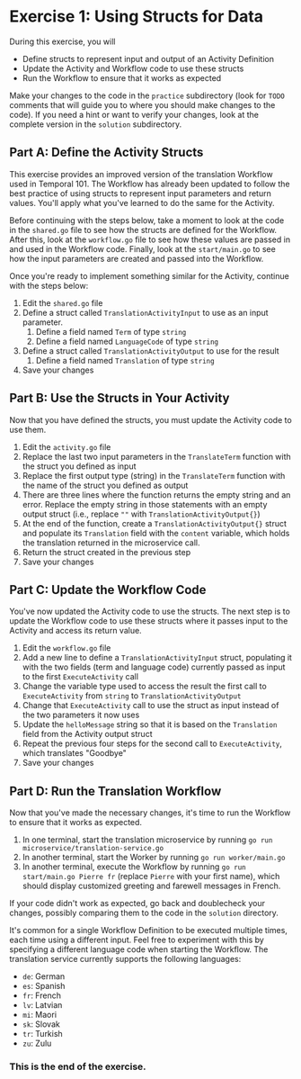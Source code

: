 # Exercise 1: Using Structs for Data
During this exercise, you will

* Define structs to represent input and output of an Activity Definition
* Update the Activity and Workflow code to use these structs
* Run the Workflow to ensure that it works as expected

Make your changes to the code in the `practice` subdirectory (look for `TODO` comments that will guide you to where you should make changes to the code). If you need a hint or want to verify your changes, look at the complete version in the `solution` subdirectory.

## Part A: Define the Activity Structs
This exercise provides an improved version of the translation Workflow used in Temporal 101. The Workflow has already been updated to follow the best practice of using structs to represent input parameters and return values. You'll apply what you've learned to do the same for the Activity.

Before continuing with the steps below, take a moment to look at the code in the `shared.go` file to see how the structs are defined for the Workflow. After this, look at the `workflow.go` file to see how these values are passed in and used in the Workflow code. Finally, look at the `start/main.go` to see how the input parameters are created and passed into the Workflow.

Once you're ready to implement something similar for the Activity, continue with the steps below:

1. Edit the `shared.go` file
2. Define a struct called `TranslationActivityInput` to use as an input parameter. 
   1. Define a field named `Term` of type `string`
   2. Define a field named `LanguageCode` of type `string`
3. Define a struct called `TranslationActivityOutput` to use for the result
   1. Define a field named `Translation` of type `string`
4. Save your changes


## Part B: Use the Structs in Your Activity
Now that you have defined the structs, you must update the Activity code to use them.

1. Edit the `activity.go` file
2. Replace the last two input parameters in the `TranslateTerm` function with the struct you defined as input
3. Replace the first output type (string) in the `TranslateTerm` function with the name of the struct you defined as output
4. There are three lines where the function returns the empty string and an error. Replace the empty string in those statements with an empty output struct (i.e., replace `""` with `TranslationActivityOutput{}`) 
5. At the end of the function, create a `TranslationActivityOutput{}` struct and populate its `Translation` field with the `content` variable, which holds the translation returned in the microservice call. 
6. Return the struct created in the previous step
7. Save your changes


## Part C: Update the Workflow Code
You've now updated the Activity code to use the structs. The next step is to update the Workflow code to use these structs where it passes input to the Activity and access its return value.

1. Edit the `workflow.go` file
2. Add a new line to define a `TranslationActivityInput` struct, populating it with the two fields (term and language code) currently passed as input to the first `ExecuteActivity` call
3. Change the variable type used to access the result the first call to `ExecuteActivity` from `string` to `TranslationActivityOutput`
4. Change that `ExecuteActivity` call to use the struct as input instead of the two parameters it now uses
5. Update the `helloMessage` string so that it is based on the `Translation` field from the Activity output struct
6. Repeat the previous four steps for the second call to `ExecuteActivity`, which translates "Goodbye" 
7. Save your changes


## Part D: Run the Translation Workflow
Now that you've made the necessary changes, it's time to run the Workflow to ensure that it works as expected.

1. In one terminal, start the translation microservice by running `go run  microservice/translation-service.go`
2. In another terminal, start the Worker by running `go run worker/main.go`
3. In another terminal, execute the Workflow by running `go run start/main.go Pierre fr` (replace `Pierre` with your first name), which should display customized greeting and farewell messages in French.

If your code didn't work as expected, go back and doublecheck your changes, possibly comparing them to the code in the `solution` directory.

It's common for a single Workflow Definition to be executed multiple times, each time using a different input. Feel free to experiment with this by specifying a different language code when starting the Workflow. The translation service currently supports the following languages:

* `de`: German
* `es`: Spanish
* `fr`: French
* `lv`: Latvian
* `mi`: Maori
* `sk`: Slovak
* `tr`: Turkish
* `zu`: Zulu



### This is the end of the exercise.

